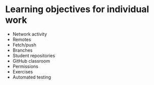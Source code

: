 # Learning objectives for individual work

* Network activity
* Remotes
* Fetch/push
* Branches
* Student repositories
* GitHub classroom
* Permissions
* Exercises
* Automated testing
